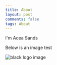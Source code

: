 ```yaml
---
title: About
layout: post
comments: false
tags: About
---
```


I'm Acea Sands

Below is an image test

![black logo image]({static}../images/Acea_Sands.jpg)
